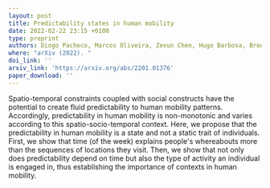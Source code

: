 ```yaml
---
layout: post
title: Predictability states in human mobility
date: 2022-02-22 23:15 +0100
type: preprint
authors: Diogo Pacheco, Marcos Oliveira, Zexun Chen, Hugo Barbosa, Brooke Foucault-Welles, Gourab Ghoshal, and Ronaldo Menezes
where: "arXiv (2022). "
doi_link: ''
arxiv_link: 'https://arxiv.org/abs/2201.01376'
paper_download: ''
---
```

 Spatio-temporal constraints coupled with social constructs have the potential to create fluid predictability to human mobility patterns. Accordingly, predictability in human mobility is non-monotonic and varies according to this spatio-socio-temporal context. Here, we propose that the predictability in human mobility is a state and not a static trait of individuals. First, we show that time (of the week) explains people's whereabouts more than the sequences of locations they visit. Then, we show that not only does predictability depend on time but also the type of activity an individual is engaged in, thus establishing the importance of contexts in human mobility.
